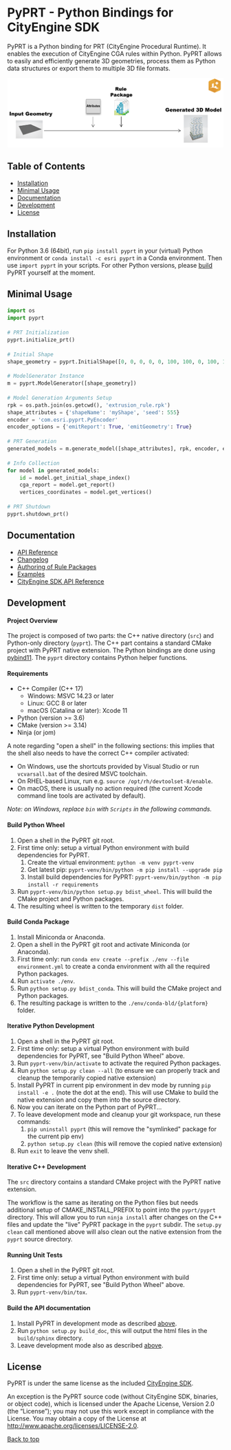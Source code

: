 # PyPRT - Python Bindings for CityEngine SDK

PyPRT is a Python binding for PRT (CityEngine Procedural Runtime). It enables the execution of CityEngine CGA rules within Python. PyPRT allows to easily and efficiently generate 3D geometries, process them as Python data structures or export them to multiple 3D file formats.

![Procedural Generation of 3D Models](images/diagram.png)

## Table of Contents

* [Installation](#installation)
* [Minimal Usage](#minimal-usage)
* [Documentation](#documentation)
* [Development](#development)
* [License](#license)

## Installation

For Python 3.6 (64bit), run `pip install pyprt` in your (virtual) Python environment or `conda install -c esri pyprt` in a Conda environment. Then use `import pyprt` in your scripts. For other Python versions, please [build](#development) PyPRT yourself at the moment.

## Minimal Usage
```python
import os
import pyprt

# PRT Initialization
pyprt.initialize_prt()

# Initial Shape
shape_geometry = pyprt.InitialShape([0, 0, 0, 0, 0, 100, 100, 0, 100, 100, 0, 0])

# ModelGenerator Instance
m = pyprt.ModelGenerator([shape_geometry])

# Model Generation Arguments Setup
rpk = os.path.join(os.getcwd(), 'extrusion_rule.rpk')
shape_attributes = {'shapeName': 'myShape', 'seed': 555}
encoder = 'com.esri.pyprt.PyEncoder'
encoder_options = {'emitReport': True, 'emitGeometry': True}

# PRT Generation
generated_models = m.generate_model([shape_attributes], rpk, encoder, encoder_options)

# Info Collection
for model in generated_models:
    id = model.get_initial_shape_index()
    cga_report = model.get_report()
    vertices_coordinates = model.get_vertices()

# PRT Shutdown
pyprt.shutdown_prt()
```

## Documentation

* [API Reference](https://esri.github.io/pyprt/apidoc/index.html)
* [Changelog](CHANGELOG.md)
* [Authoring of Rule Packages](https://doc.arcgis.com/en/cityengine/latest/help/help-rule-package.htm#ESRI_SECTION1_F9D4CCCE0EC74E5FB646A8BD141A38F9)
* [Examples](https://github.com/Esri/pyprt-examples)
* [CityEngine SDK API Reference](https://esri.github.io/cityengine-sdk/html/index.html)

## Development

#### Project Overview

The project is composed of two parts: the C++ native directory (`src`) and Python-only directory (`pyprt`). The C++ part contains a standard CMake project with PyPRT native extension. The Python bindings are done using [pybind11](https://pybind11.readthedocs.io/en/stable/intro.html). The `pyprt` directory contains Python helper functions.

#### Requirements
* C++ Compiler (C++ 17)
  * Windows: MSVC 14.23 or later
  * Linux: GCC 8 or later
  * macOS (Catalina or later): Xcode 11
* Python (version >= 3.6)
* CMake (version >= 3.14)
* Ninja (or jom)

A note regarding "open a shell" in the following sections: this implies that the shell also needs to have the correct C++ compiler activated:
* On Windows, use the shortcuts provided by Visual Studio or run `vcvarsall.bat` of the desired MSVC toolchain.
* On RHEL-based Linux, run e.g. `source /opt/rh/devtoolset-8/enable`.
* On macOS, there is usually no action required (the current Xcode command line tools are activated by default).

_Note: on Windows, replace `bin` with `Scripts` in the following commands._

#### Build Python Wheel

1. Open a shell in the PyPRT git root. 
1. First time only: setup a virtual Python environment with build dependencies for PyPRT.
    1. Create the virtual environment: `python -m venv pyprt-venv`
    1. Get latest pip: `pyprt-venv/bin/python -m pip install --upgrade pip`
    1. Install build dependencies for PyPRT: `pyprt-venv/bin/python -m pip install -r requirements`
1. Run `pyprt-venv/bin/python setup.py bdist_wheel`. This will build the CMake project and Python packages.
1. The resulting wheel is written to the temporary `dist` folder.

#### Build Conda Package

1. Install Miniconda or Anaconda.
1. Open a shell in the PyPRT git root and activate Miniconda (or Anaconda).
1. First time only: run `conda env create --prefix ./env --file environment.yml` to create a conda environment with all the required Python packages.
1. Run `activate ./env`.
1. Run `python setup.py bdist_conda`. This will build the CMake project and Python packages.
1. The resulting package is written to the `./env/conda-bld/{platform}` folder.

#### Iterative Python Development

1. Open a shell in the PyPRT git root.
1. First time only: setup a virtual Python environment with build dependencies for PyPRT, see "Build Python Wheel" above.
1. Run `pyprt-venv/bin/activate` to activate the required Python packages.
1. Run `python setup.py clean --all` (to ensure we can properly track and cleanup the temporarily copied native extension) 
1. Install PyPRT in current pip environment in dev mode by running `pip install -e .` (note the dot at the end). This will use CMake to build the native extension and copy them into the source directory.
1. Now you can iterate on the Python part of PyPRT...
1. To leave development mode and cleanup your git workspace, run these commands:
   1. `pip uninstall pyprt` (this will remove the "symlinked" package for the current pip env)
   1. `python setup.py clean` (this will remove the copied native extension)
1. Run `exit` to leave the venv shell.

#### Iterative C++ Development

The `src` directory contains a standard CMake project with the PyPRT native extension.

The workflow is the same as iterating on the Python files but needs additional setup of CMAKE_INSTALL_PREFIX to point into the `pyprt/pyprt` directory.
This will allow you to run `ninja install` after changes on the C++ files and update the "live" PyPRT package in the `pyprt` subdir.
The `setup.py clean` call mentioned above will also clean out the native extension from the `pyprt` source directory.

#### Running Unit Tests

1. Open a shell in the PyPRT git root.
1. First time only: setup a virtual Python environment with build dependencies for PyPRT, see "Build Python Wheel" above.
1. Run `pyprt-venv/bin/tox`.

#### Build the API documentation

1. Install PyPRT in development mode as described [above](#iterative-python-development).
1. Run `python setup.py build_doc`, this will output the html files in the `build/sphinx` directory.
1. Leave development mode also as described [above](#iterative-python-development).

## License

PyPRT is under the same license as the included [CityEngine SDK](https://github.com/Esri/cityengine-sdk#licensing).

An exception is the PyPRT source code (without CityEngine SDK, binaries, or object code), which is licensed under the Apache License, Version 2.0 (the “License”); you may not use this work except in compliance with the License. You may obtain a copy of the License at http://www.apache.org/licenses/LICENSE-2.0.

[Back to top](#table-of-contents)
